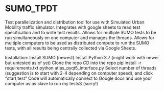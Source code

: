 # SUMO_TPDT
Test parallelization and distribution tool for use with Simulated Urban Mobility traffic simulator. Integrates with google sheets to read test specification and to write test results. Allows for multiple SUMO tests to be run simultaneously on one computer and manages the threads. Allows for multiple computers to be used as distributed compute to run the SUMO tests, with all results being centrally collected via Google Sheets.

Installation:
Install SUMO (newest)
Install Python 3.7 (might work with newer but untested as of yet)
Clone the repo
CD into the repo
pip install -r requirements.txt
python atlas_pyqt5_interface.py
Select number of threads (suggestion is to start with 2-4 depending on computer speed), and click "start test"
Code will automatically connect to Google docs and use your computer as as slave to run my testsS (sorry!)